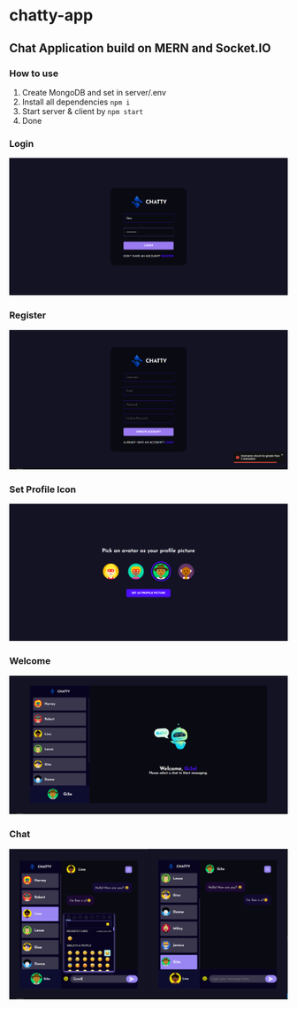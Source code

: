 # chatty-app

## Chat Application build on MERN and Socket.IO

### How to use
1. Create MongoDB and set in server/.env
2. Install all dependencies `npm i`
3. Start server & client by `npm start`
4. Done

### Login
![alt text](https://github.com/Gi3a/chatty-app/blob/main/git_images/login.png?raw=true)

### Register
![alt text](https://github.com/Gi3a/chatty-app/blob/main/git_images/register.png?raw=true)

### Set Profile Icon
![alt text](https://github.com/Gi3a/chatty-app/blob/main/git_images/profile.png?raw=true)

### Welcome
![alt text](https://github.com/Gi3a/chatty-app/blob/main/git_images/welcome.png?raw=true)

### Chat
![alt text](https://github.com/Gi3a/chatty-app/blob/main/git_images/chat.png?raw=true)